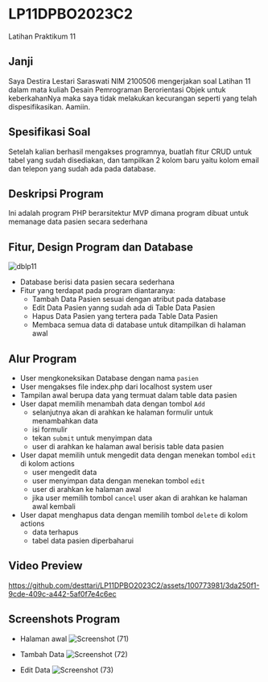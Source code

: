 # LP11DPBO2023C2
Latihan Praktikum 11


## Janji
Saya Destira Lestari Saraswati NIM 2100506 mengerjakan soal Latihan 11 dalam mata kuliah Desain Pemrograman Berorientasi Objek untuk keberkahanNya maka saya tidak melakukan kecurangan seperti yang telah dispesifikasikan. Aamiin.

## Spesifikasi Soal
Setelah kalian berhasil mengakses programnya, buatlah fitur CRUD untuk tabel yang sudah disediakan, dan tampilkan 2 kolom baru yaitu kolom email dan telepon yang sudah ada pada database.

## Deskripsi Program
Ini adalah program PHP berarsitektur MVP dimana program dibuat untuk memanage data pasien secara sederhana

## Fitur, Design Program dan Database
![dblp11](https://github.com/desttari/LP11DPBO2023C2/assets/100773981/d9194bdb-4290-4755-996d-663d97e977ef)

- Database berisi data pasien secara sederhana
- Fitur yang terdapat pada program diantaranya:
  * Tambah Data Pasien sesuai dengan atribut pada database
  * Edit Data Pasien yanng sudah ada di Table Data Pasien
  * Hapus Data Pasien yang tertera pada Table Data Pasien
  * Membaca semua data di database untuk ditampilkan di halaman awal

## Alur Program
- User mengkoneksikan Database dengan nama `pasien`
- User mengakses file index.php dari localhost system user
- Tampilan awal berupa data yang termuat dalam table data pasien
- User dapat memilih menambah data dengan tombol `Add`
  - selanjutnya akan di arahkan ke halaman formulir untuk menambahkan data
  - isi formulir
  - tekan `submit` untuk menyimpan data
  - user di arahkan ke halaman awal berisis table data pasien
- User dapat memilih untuk mengedit data dengan menekan tombol `edit` di kolom actions
  - user mengedit data
  - user menyimpan data dengan menekan tombol `edit`
  - user di arahkan ke halaman awal
  - jika user memilih tombol `cancel` user akan di arahkan ke halaman awal kembali
- User dapat menghapus data dengan memilih tombol `delete` di kolom actions
  - data terhapus
  - tabel data pasien diperbaharui

## Video Preview

https://github.com/desttari/LP11DPBO2023C2/assets/100773981/3da250f1-9cde-409c-a442-5af0f7e4c6ec

## Screenshots Program
- Halaman awal
![Screenshot (71)](https://github.com/desttari/LP11DPBO2023C2/assets/100773981/708bebfd-e661-4fc7-9609-f7a0cb2ebd3c)

- Tambah Data 
![Screenshot (72)](https://github.com/desttari/LP11DPBO2023C2/assets/100773981/2fd4ec5b-c26c-43ea-b19a-a76fc9d3a83d)

- Edit Data
![Screenshot (73)](https://github.com/desttari/LP11DPBO2023C2/assets/100773981/1057c51f-721a-4c00-b5f3-ad2056101c3d)


